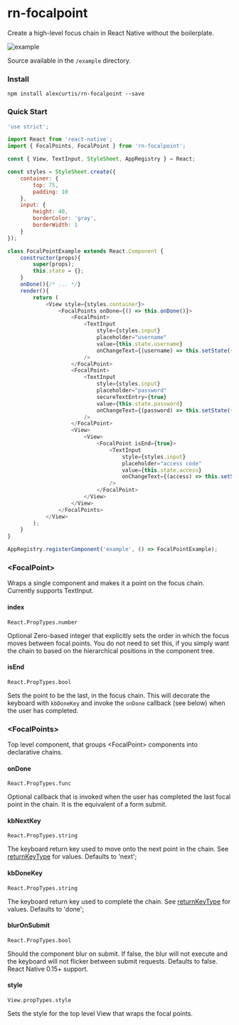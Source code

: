 # rn-focalpoint

Create a high-level focus chain in React Native without the boilerplate.

![example](http://i.imgur.com/fIRLVv7.gif)

Source available in the `/example` directory.

### Install

```
npm install alexcurtis/rn-focalpoint --save
```

### Quick Start

```javascript
'use strict';

import React from 'react-native';
import { FocalPoints, FocalPoint } from 'rn-focalpoint';

const { View, TextInput, StyleSheet, AppRegistry } = React;

const styles = StyleSheet.create({
    container: {
        top: 75,
        padding: 10
    },
    input: {
        height: 40,
        borderColor: 'gray',
        borderWidth: 1
    }
});

class FocalPointExample extends React.Component {
    constructor(props){
        super(props);
        this.state = {};
    }
    onDone(){/* ... */}
    render(){
        return (
            <View style={styles.container}>
                <FocalPoints onDone={() => this.onDone()}>
                    <FocalPoint>
                        <TextInput
                            style={styles.input}
                            placeholder="username"
                            value={this.state.username}
                            onChangeText={(username) => this.setState({username})}
                        />
                    </FocalPoint>
                    <FocalPoint>
                        <TextInput
                            style={styles.input}
                            placeholder="password"
                            secureTextEntry={true}
                            value={this.state.password}
                            onChangeText={(password) => this.setState({password})}
                        />
                    </FocalPoint>
                    <View>
                        <View>
                            <FocalPoint isEnd={true}>
                                <TextInput
                                    style={styles.input}
                                    placeholder="access code"
                                    value={this.state.access}
                                    onChangeText={(access) => this.setState({access})}
                                />
                            </FocalPoint>
                        </View>
                    </View>
                </FocalPoints>
            </View>
        );
    }
}

AppRegistry.registerComponent('example', () => FocalPointExample);
```

### &lt;FocalPoint&gt;

Wraps a single component and makes it a point on the focus chain. Currently supports TextInput.

#### index
`React.PropTypes.number`

Optional Zero-based integer that explicitly sets the order in which the focus moves between focal points. You do not need to set this, if you simply want the chain to based on the hierarchical positions in the component tree.

#### isEnd
`React.PropTypes.bool`

Sets the point to be the last, in the focus chain. This will decorate the keyboard with `kbDoneKey` and invoke the `onDone` callback (see below) when the user has completed.

### &lt;FocalPoints&gt;

Top level component, that groups &lt;FocalPoint&gt; components into declarative chains.

#### onDone
`React.PropTypes.func`

Optional callback that is invoked when the user has completed the last focal point in the chain. It is the equivalent of a form submit.

#### kbNextKey
`React.PropTypes.string`

The keyboard return key used to move onto the next point in the chain. See [returnKeyType](https://facebook.github.io/react-native/docs/textinput.html) for values. Defaults to 'next';

#### kbDoneKey
`React.PropTypes.string`

The keyboard return key used to complete the chain. See [returnKeyType](https://facebook.github.io/react-native/docs/textinput.html) for values. Defaults to 'done';

#### blurOnSubmit
`React.PropTypes.bool`

Should the component blur on submit. If false, the blur will not execute and the keyboard will not flicker between submit requests. Defaults to false. React Native 0.15+ support.

#### style
`View.propTypes.style`

Sets the style for the top level View that wraps the focal points.
